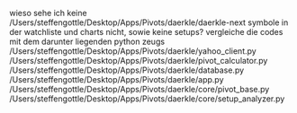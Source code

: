 wieso sehe ich keine /Users/steffengottle/Desktop/Apps/Pivots/daerkle/daerkle-next symbole in der watchliste und charts nicht, sowie keine setups? vergleiche die codes mit dem darunter liegenden python zeugs /Users/steffengottle/Desktop/Apps/Pivots/daerkle/yahoo_client.py /Users/steffengottle/Desktop/Apps/Pivots/daerkle/pivot_calculator.py /Users/steffengottle/Desktop/Apps/Pivots/daerkle/database.py /Users/steffengottle/Desktop/Apps/Pivots/daerkle/app.py /Users/steffengottle/Desktop/Apps/Pivots/daerkle/core/pivot_base.py /Users/steffengottle/Desktop/Apps/Pivots/daerkle/core/setup_analyzer.py